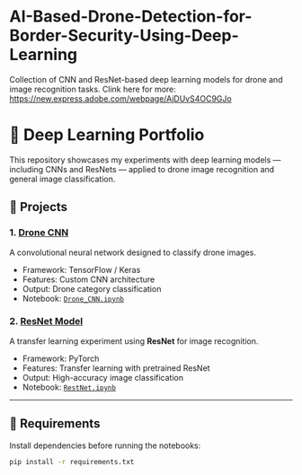 # AI-Based-Drone-Detection-for-Border-Security-Using-Deep-Learning
Collection of CNN and ResNet-based deep learning models for drone and image recognition tasks. Clink here for more: https://new.express.adobe.com/webpage/AjDUvS4OC9GJo

# 🧠 Deep Learning Portfolio

This repository showcases my experiments with deep learning models — including CNNs and ResNets — applied to drone image recognition and general image classification.

## 📁 Projects

### 1. [Drone CNN](Drone_CNN/)
A convolutional neural network designed to classify drone images.

- Framework: TensorFlow / Keras  
- Features: Custom CNN architecture  
- Output: Drone category classification  
- Notebook: [`Drone_CNN.ipynb`](Drone_CNN/Drone_CNN.ipynb)

### 2. [ResNet Model](RestNet/)
A transfer learning experiment using **ResNet** for image recognition.

- Framework: PyTorch  
- Features: Transfer learning with pretrained ResNet  
- Output: High-accuracy image classification  
- Notebook: [`RestNet.ipynb`](RestNet/RestNet.ipynb)

---

## 🧩 Requirements
Install dependencies before running the notebooks:

```bash
pip install -r requirements.txt

